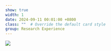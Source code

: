 ```yaml
---
show: true
width: 1
date: 2024-09-11 00:01:00 +0800
class: ""  # Override the default card style
group: Research Experience
---
```

<div>
<img src="{{ 'assets/images/badges/解剖logo.jpg' | relative_url }}" class="img-fluid rounded" >
</div>
